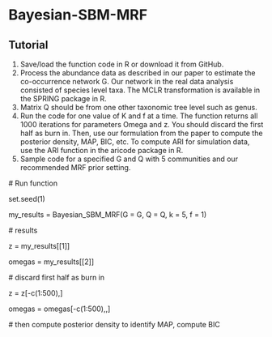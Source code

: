 # Bayesian-SBM-MRF
 
## Tutorial

1. Save/load the function code in R or download it from GitHub.
2. Process the abundance data as described in our paper to estimate the co-occurrence network G. Our network in the real data analysis consisted of species level taxa. The MCLR transformation is available in the SPRING package in R.
3. Matrix Q should be from one other taxonomic tree level such as genus.
4. Run the code for one value of K and f at a time. The function returns all 1000 iterations for parameters Omega and z. You should discard the first half as burn in. Then, use our formulation from the paper to compute the posterior density, MAP, BIC, etc. To compute ARI for simulation data, use the ARI function in the aricode package in R.
5. Sample code for a specified G and Q with 5 communities and our recommended MRF prior setting.

\# Run function

set.seed(1)

my_results = Bayesian_SBM_MRF(G = G, 
                              Q = Q, 
                              k = 5, 
                              f = 1)

\# results

z = my_results[[1]]

omegas = my_results[[2]]

\# discard first half as burn in

z = z[-c(1:500),]

omegas = omegas[-c(1:500),,]

\# then compute posterior density to identify MAP, compute BIC
